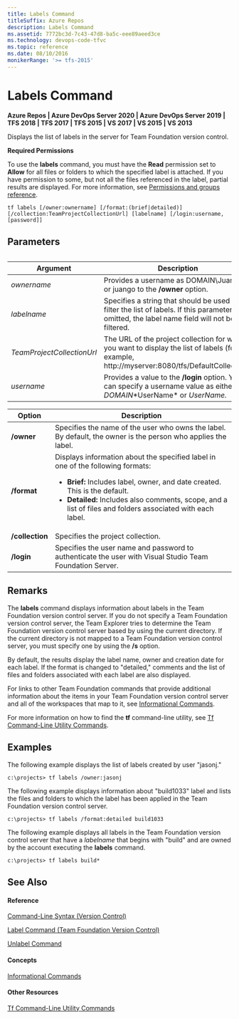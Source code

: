 ```yaml
---
title: Labels Command
titleSuffix: Azure Repos
description: Labels Command
ms.assetid: 7772bc3d-7c43-47d8-ba5c-eee89aeed3ce
ms.technology: devops-code-tfvc
ms.topic: reference
ms.date: 08/10/2016
monikerRange: '>= tfs-2015'
---
```



# Labels Command

**Azure Repos | Azure DevOps Server 2020 | Azure DevOps Server 2019 | TFS 2018 | TFS 2017 | TFS 2015 | VS 2017 | VS 2015 | VS 2013**

Displays the list of labels in the server for Team Foundation version control.

**Required Permissions**

To use the **labels** command, you must have the **Read** permission set to **Allow** for all files or folders to which the specified label is attached. If you have permission to some, but not all the files referenced in the label, partial results are displayed. For more information, see [Permissions and groups reference](../../organizations/security/permissions.md).

```
tf labels [/owner:ownername] [/format:(brief|detailed)] 
[/collection:TeamProjectCollectionUrl] [labelname] [/login:username,[password]]
```

## Parameters<table>

|**Argument**|**Description**|
|---|---|
|*ownername*|Provides a username as DOMAIN\JuanGo or juango to the **/owner** option.|
|*labelname*|Specifies a string that should be used to filter the list of labels. If this parameter is omitted, the label name field will not be filtered.|
|*TeamProjectCollectionUrl*|The URL of the project collection for which you want to display the list of labels (for example, http://myserver:8080/tfs/DefaultCollection).|
|*username*|Provides a value to the **/login** option. You can specify a username value as either *DOMAIN*\*UserName* or *UserName.*|

|   **Option**    |                                                                                                                                      **Description**                                                                                                                                       |
|-----------------|--------------------------------------------------------------------------------------------------------------------------------------------------------------------------------------------------------------------------------------------------------------------------------------------|
|   **/owner**    |                                                                                       Specifies the name of the user who owns the label. By default, the owner is the person who applies the label.                                                                                        |
|   **/format**   | Displays information about the specified label in one of the following formats:<ul><li>**Brief:** Includes label, owner, and date created. This is the default.</li><li>**Detailed:** Includes also comments, scope, and a list of files and folders associated with each label.</li></ul> |
| **/collection** |                                                                                                                             Specifies the project collection.                                                                                                                              |
|   **/login**    |                                                                                          Specifies the user name and password to authenticate the user with Visual Studio Team Foundation Server.                                                                                          |

## Remarks
The **labels** command displays information about labels in the Team Foundation version control server. If you do not specify a Team Foundation version control server, the Team Explorer tries to determine the Team Foundation version control server based by using the current directory. If the current directory is not mapped to a Team Foundation version control server, you must specify one by using the **/s** option.

By default, the results display the label name, owner and creation date for each label. If the format is changed to "detailed," comments and the list of files and folders associated with each label are also displayed.

For links to other Team Foundation commands that provide additional information about the items in your Team Foundation version control server and all of the workspaces that map to it, see [Informational Commands](/previous-versions/visualstudio/visual-studio-2010/ms181450(v=vs.100)).

For more information on how to find the **tf** command-line utility, see [Tf Command-Line Utility Commands](/previous-versions/visualstudio/visual-studio-2010/z51z7zy0(v=vs.100)).
## Examples
The following example displays the list of labels created by user "jasonj."

```
c:\projects> tf labels /owner:jasonj
```

The following example displays information about "build1033" label and lists the files and folders to which the label has been applied in the Team Foundation version control server.

```
c:\projects> tf labels /format:detailed build1033
```

The following example displays all labels in the Team Foundation version control server that have a *labelname* that begins with "build" and are owned by the account executing the **labels** command.

```
c:\projects> tf labels build*
```

## See Also

#### Reference

[Command-Line Syntax (Version Control)](/previous-versions/visualstudio/visual-studio-2010/56f7w6be(v=vs.100))

[Label Command (Team Foundation Version Control)](label-command-team-foundation-version-control.md)

[Unlabel Command](unlabel-command.md)

#### Concepts

[Informational Commands](/previous-versions/visualstudio/visual-studio-2010/ms181450(v=vs.100))

#### Other Resources

[Tf Command-Line Utility Commands](/previous-versions/visualstudio/visual-studio-2010/z51z7zy0(v=vs.100))